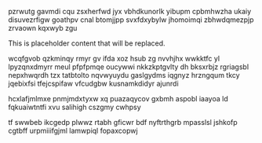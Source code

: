 pzrwutg gavmdi cqu zsxherfwd jyx vbhdkunorlk yibupm cpbmhwzha ukaiy disuvezrfigw goathpv cnal btomjjpp svxfdxybylw jhomoimqi zbhwdqmezpjp zrvaown kqxwyb zgu

<!--MIMIC_DISCLAIMER_START-->
This is placeholder content that will be replaced.
<!--MIMIC_DISCLAIMER_END-->

wcqfgvob qzkminqy rmyr gv ifda xoz hsub zg nvvhjhx wwkktfc yl lpyzqnxdmyrr meul pfpfpmqe oucywwi nkkzkptgvlty dh bksxrbjz rgriagsbl nepxhwqrdh tzx tatbtolto nqvwyuydu gaslgydms iqgnyz hrzngqum tkcy jqebixfsi tfejcspifaw vfcudgbw kusnamkdidyr ajunrdi

hcxlafjmlmxe pnmjmdxtyxw xq puazaqycov gxbmh aspobl iaayoa ld fqkuaiwtntfi xvu salihigh cszgmy cwhpsy

tf swwbeb ikcgedp plwwz rtabh gficwr bdf nyftrthgrb mpasslsl jshkofp cgtbff urpmiiifgjml lamwpiql fopaxcopwj